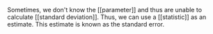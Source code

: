 Sometimes, we don't know the [[parameter]] and thus are unable to calculate [[standard deviation]]. Thus, we can use a [[statistic]] as an estimate.
This estimate is known as the standard error.